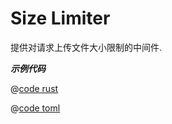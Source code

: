 # Size Limiter

提供对请求上传文件大小限制的中间件.

_**示例代码**_ 


<CodeGroup>
<CodeGroupItem title="main.rs" active>

@[code rust](../../../../codes/size-limiter/src/main.rs)

</CodeGroupItem>
<CodeGroupItem title="Cargo.toml">

@[code toml](../../../../codes/size-limiter/Cargo.toml)

</CodeGroupItem>
</CodeGroup>